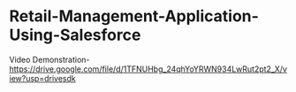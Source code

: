# Retail-Management-Application-Using-Salesforce
Video Demonstration-https://drive.google.com/file/d/1TFNUHbg_24qhYoYRWN934LwRut2pt2_X/view?usp=drivesdk
